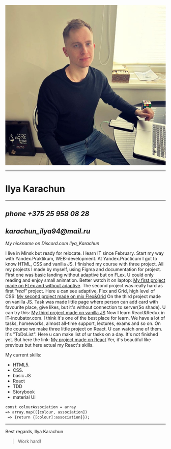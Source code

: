 ![my photo](./images/avatar.jpg)
***

# Ilya Karachun

***

## _phone +375 25 958 08 28_

## _karachun_ilya94@mail.ru_

*My nickname on Discord.com Ilya_Karachun*

I live in Minsk but ready for relocate. I learn IT since February. Start my way with Yandex.Praktikum, WEB-development.
At Yandex.Practicum I got to know HTML, CSS and vanilla JS. I finished my course with three project. All my projects I
made by myself, using Figma and documentation for project.
First one was basic landing without adaptive but on FLex. U could only reading and enjoy small animation.
Better watch it on laptop:
[My first project made on FLex and without adaptive](https://ilyakarachun.github.io/ikarachun.com/).
The second project was really hard as first *"real"* project. Here u can see adaptive, Flex and Grid, high level of CSS:
[My second project made on mix Flex&Grid](https://ilyakarachun.github.io/russian-travel/)
On the third project made on vanilla JS. Task was made little page where person can add card with favourite place, give
likes, but it's without connection to server(So shade). U can try this:
[My third project made on vanilla JS](https://ilyakarachun.github.io/mesto/)
Now I learn React&Redux in IT-incubator.com. I think it's one of the best place for learn. We have a lot of tasks,
homeworks, almost all-time support, lectures, exams and so on. On the course we make three little project on React.
U can watch one of them. It's "ToDoList". Here u can make list of ur tasks on a day. It's not finished yet. But here the
link:
[My project made on React](https://ilyakarachun.github.io/todolist/)
Yer, it's beautiful like previous but here actual my React's skills.

My current skills:

- HTML5.
- CSS.
- basic JS
- React
- TDD
- Storybook
- material UI

```
const colourAssociation = array 
=> array.map(([colour, association])
 => {return {[colour]:association}});
```

***
Best regards, Ilya Karachun

> Work hard!
